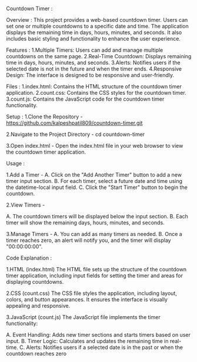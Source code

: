 Countdown Timer :

Overview :
This project provides a web-based countdown timer. Users can set one or multiple countdowns to a specific date and time. The application displays the remaining time in days, hours, minutes, and seconds. It also includes basic styling and functionality to enhance the user experience.

Features :
1.Multiple Timers: Users can add and manage multiple countdowns on the same page.
2.Real-Time Countdown: Displays remaining time in days, hours, minutes, and seconds.
3.Alerts: Notifies users if the selected date is not in the future and when the timer ends.
4.Responsive Design: The interface is designed to be responsive and user-friendly.

Files :
1.index.html: Contains the HTML structure of the countdown timer application.
2.count.css: Contains the CSS styles for the countdown timer.
3.count.js: Contains the JavaScript code for the countdown timer functionality.

Setup :
1.Clone the Repository -
https://github.com/kalpeshpatil809/countdown-timer.git

2.Navigate to the Project Directory -
cd countdown-timer 

3.Open index.html -
Open the index.html file in your web browser to view the countdown timer application.

Usage :

1.Add a Timer -
A. Click on the "Add Another Timer" button to add a new timer input section.
B. For each timer, select a future date and time using the datetime-local input field.
C. Click the "Start Timer" button to begin the countdown.

2.View Timers -

A. The countdown timers will be displayed below the input section.
B. Each timer will show the remaining days, hours, minutes, and seconds.

3.Manage Timers -
A. You can add as many timers as needed.
B. Once a timer reaches zero, an alert will notify you, and the timer will display "00:00:00:00".

Code Explanation :

1.HTML (index.html)
The HTML file sets up the structure of the countdown timer application, including input fields for setting the timer and areas for displaying countdowns.

2.CSS (count.css)
The CSS file styles the application, including layout, colors, and button appearances. It ensures the interface is visually appealing and responsive.

3.JavaScript (count.js)
The JavaScript file implements the timer functionality:

A. Event Handling: Adds new timer sections and starts timers based on user input.
B. Timer Logic: Calculates and updates the remaining time in real-time.
C. Alerts: Notifies users if a selected date is in the past or when the countdown reaches zero
